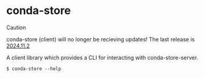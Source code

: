 # conda-store

> [!CAUTION]
> conda-store (client) will no longer be recieving updates!
> The last release is [2024.11.2](https://pypi.org/project/conda-store/2024.11.2/)

A client library which provides a CLI for interacting with conda-store-server.

```shell
$ conda-store --help
```
